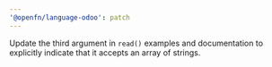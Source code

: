 ```yaml
---
'@openfn/language-odoo': patch
---
```


Update the third argument in `read()` examples and documentation to explicitly
indicate that it accepts an array of strings.
